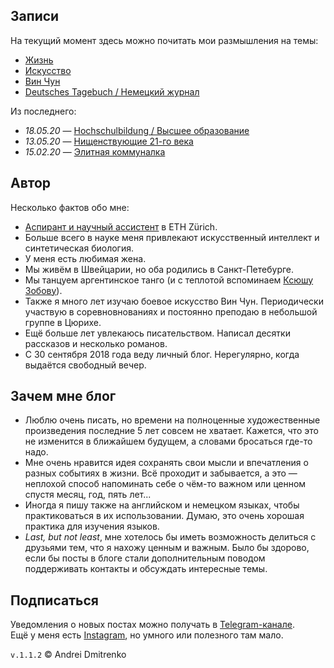 ## Записи

На текущий момент здесь можно почитать мои размышления на темы:

- [Жизнь](/docs/life/README.md)
- [Искусство](/docs/arts/README.md)
- [Вин Чун](/docs/iwco/README.md)
- [Deutsches Tagebuch / Немецкий журнал](/docs/tagebuch/README.md)

Из последнего:
- _18.05.20_ &mdash; [Hochschulbildung / Высшее образование](/docs/tagebuch/Hochschulbildung.md)
- _13.05.20_ &mdash; [Нищенствующие 21-го века](/docs/life/beggars.md)
- _15.02.20_ &mdash; [Элитная коммуналка](/docs/life/luxury_communal.md)

## Автор

Несколько фактов обо мне:  
- [Аспирант и научный ассистент](http://www.imsb.ethz.ch/research/zamboni/people/admitrenko.html) в ETH Zürich.
- Больше всего в науке меня привлекают искусственный интеллект и синтетическая биология.
- У меня есть любимая жена.
- Мы живём в Швейцарии, но оба родились в Санкт-Петебурге.
- Мы танцуем аргентинское танго (и с теплотой вспоминаем [Ксюшу Зобову](https://vk.com/kseniatango)).
- Также я много лет изучаю боевое искусство Вин Чун. Периодически участвую в соревновнованиях и постоянно преподаю в небольшой группе в Цюрихе.
- Ещё больше лет увлекаюсь писательством. Написал десятки рассказов и несколько романов.
- С 30 сентября 2018 года веду личный блог. Нерегулярно, когда выдаётся свободный вечер.

## Зачем мне блог
- Люблю очень писать, но времени на полноценные художественные произведения последние 5 лет совсем не хватает. Кажется, что это не изменится в ближайшем будущем, а словами бросаться где-то надо.
- Мне очень нравится идея сохранять свои мысли и впечатления о разных событиях в жизни. Всё проходит и забывается, а это &mdash; неплохой способ напоминать себе о чём-то важном или ценном спустя месяц, год, пять лет...
- Иногда я пишу также на английском и немецком языках, чтобы практиковаться в их использовании. Думаю, это очень хорошая практика для изучения языков.
- _Last, but not least_, мне хотелось бы иметь возможность делиться с друзьями тем, что я нахожу ценным и важным. Было бы здорово, если бы посты в блоге стали дополнительным поводом поддерживать контакты и обсуждать интересные темы.


## Подписаться

Уведомления о новых постах можно получать в [Telegram-канале](https://t.me/ad_blog).  
Ещё у меня есть [Instagram](https://www.instagram.com/dmitrav), но умного или полезного там мало.


`v.1.1.2` &copy; Andrei Dmitrenko
